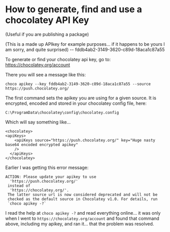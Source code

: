 ﻿# How to generate, find and use a chocolatey API Key

(Useful if you are publishing a package)

(This is a made up APIkey for example purposes... if it happens to be yours I am sorry, and quite surprised) -- fddb4ab2-3149-3620-c89d-18aca1c87a55

To generate or find your chocolatey api key, go to: https://chocolatey.org/account

There you will see a message like this:

	choco apikey --key fddb4ab2-3149-3620-c89d-18aca1c87a55 --source https://push.chocolatey.org/

The first command sets the apikey you are using for a given source. It is encrypted, encoded and stored in your chocolatey config file, here:

	C:\ProgramData\chocolatey\config\chocolatey.config

Which will say something like...

	<chocolatey>
	<apiKeys>
		<apiKeys source="https://push.chocolatey.org/" key="Huge nasty base64 encoded encrypted apikey"
		/>
	  </apiKeys>
	</chocolatey>

Earlier I was getting this error message:

	ACTION: Please update your apikey to use
	  'https://push.chocolatey.org/'
	 instead of
	  'https://chocolatey.org/'.
	 The latter source url is now considered deprecated and will not be
	 checked as the default source in Chocolatey v1.0. For details, run
	 `choco apikey -?`

I read the help at `choco apikey -?` and read everything online... it was only when I went to `https://chocolatey.org/account` and found that command above, including my apikey, and ran it... that the problem was resolved.